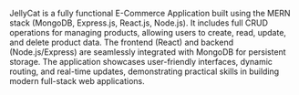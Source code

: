 JellyCat is a fully functional E-Commerce Application built using the MERN stack (MongoDB, Express.js, React.js, Node.js). It includes full CRUD operations for managing products, allowing users to create, read, update, and delete product data. The frontend (React) and backend (Node.js/Express) are seamlessly integrated with MongoDB for persistent storage. The application showcases user-friendly interfaces, dynamic routing, and real-time updates, demonstrating practical skills in building modern full-stack web applications.
